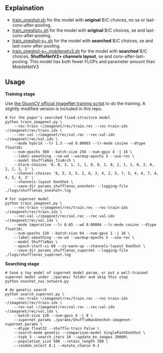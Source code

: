 ## Explaination

- [train_oneshot.sh](https://github.com/CanyonWind/MXNet-Single-Path-One-Shot-NAS/blob/master/scripts/train_oneshot.sh) for the model with **original** B/C choices, no se or last-conv-after-pooling.
- [train_oneshot+.sh](https://github.com/CanyonWind/MXNet-Single-Path-One-Shot-NAS/blob/master/scripts/train_oneshot%2B.sh) for the model with **original** B/C choices, se and last-conv-after-pooling.
- [train_oneshot-s+.sh](https://github.com/CanyonWind/MXNet-Single-Path-One-Shot-NAS/blob/master/scripts/train_oneshot-s%2B.sh) for the model with **searched** B/C choices, se and last-conv-after-pooling.
- [train_oneshot-s+_mobilenetv3.sh](https://github.com/CanyonWind/MXNet-Single-Path-One-Shot-NAS/blob/master/scripts/train_oneshot-s%2B_mobilenetv3.sh) for the model with **searched** B/C choices, **ShuffleNetV2+ channels layout**, se and conv-after-last-pooling. This model has both fewer FLOPs and parameter amount than MobileNetV3

## Usage
**Training stage**

Use [the GluonCV official ImageNet training script](https://gluon-cv.mxnet.io/build/examples_classification/dive_deep_imagenet.html#sphx-glr-download-build-examples-classification-dive-deep-imagenet-py)
to do the training. A slightly modified version is included in this repo.

```shell
# For the paper's searched fixed-structure model
python train_imagenet.py \
    --rec-train ~/imagenet/rec/train.rec --rec-train-idx ~/imagenet/rec/train.idx \
    --rec-val ~/imagenet/rec/val.rec --rec-val-idx ~/imagenet/rec/val.idx \
    --mode hybrid --lr 1.3 --wd 0.00003 --lr-mode cosine --dtype float16\
    --num-epochs 360 --batch-size 256 --num-gpus 4 -j 16 \
    --label-smoothing --no-wd --warmup-epochs 5 --use-rec \
    --model ShuffleNas_fixArch \
    --block-choices '0, 0, 3, 1, 1, 1, 0, 0, 2, 0, 2, 1, 1, 0, 2, 0, 2, 1, 3, 2' \
    --channel-choices '6, 5, 3, 5, 2, 6, 3, 4, 2, 5, 7, 5, 4, 6, 7, 4, 4, 5, 4, 3' \
    --channels-layout OneShot \
    --save-dir params_shufflenas_oneshot+ --logging-file ./logs/shufflenas_oneshot+.log

# For supernet model
python train_imagenet.py \
    --rec-train ~/imagenet/rec/train.rec --rec-train-idx ~/imagenet/rec/train.idx \
    --rec-val ~/imagenet/rec/val.rec --rec-val-idx ~/imagenet/rec/val.idx \
    --mode imperative --lr 0.65 --wd 0.00004 --lr-mode cosine --dtype float16\
    --num-epochs 120 --batch-size 64 --num-gpus 1 -j 16 \
    --label-smoothing --no-wd --warmup-epochs 5 --use-rec \
    --model ShuffleNas \
    --epoch-start-cs 60 --cs-warm-up --channels-layout OneShot \
    --save-dir params_shufflenas_supernet --logging-file ./logs/shufflenas_supernet.log
```

**Searching stage**

```shell
# Save a toy model of supernet model param, or put a well-trained supernet model under ./params/ folder and skip this step
python oneshot_nas_network.py

# do genetic search
python search_supernet.py \
    --rec-train ~/imagenet/rec/train.rec --rec-train-idx ~/imagenet/rec/train.idx \
    --rec-val ~/imagenet/rec/val.rec --rec-val-idx ~/imagenet/rec/val.idx \
    --batch-size 128 --num-gpus 4 -j 8 \
    --supernet_params ./params/ShuffleNasOneshot-imagenet-supernet.params \
    --dtype float32 --shuffle-train False \
    --search-mode genetic --comparison-model SinglePathOneShot \
    --topk 3 --search_iters 10 --update_bn_images 20000\
    --population_size 500 --retain_length 100 \
    --random_select 0.1 --mutate_chance 0.1
